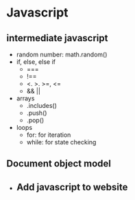 # Javascript
## intermediate javascript
- random number: math.random()
- if, else, else if
    - ===
    - !==
    - <. >. >=, <=
    - && ||
- arrays
    - .includes()
    - .push()
    - .pop()
- loops
    - for: for iteration
    - while: for state checking
## Document object model
- Add javascript to website
    - 
   
        



